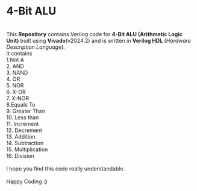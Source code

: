 # 4-Bit ALU
<br>
This <b>Repository</b> contains Verilog code for <b>4-Bit ALU (Arithmetic Logic Unit)</b> built using <b>Vivado</b>(v2024.2) and is written in <b>Verilog HDL</b> <i>(Hardware Description Language).</i>
<br>
It contains <br>1.Not A <br>2. AND <br>3. NAND <br>4. OR <br>5. NOR <br>6. X-OR <br>7. X-NOR <br>8.Equals To <br>9. Greater Than <br>10. Less than <br>11. Increment <br>12. Decrement <br>13. Addition <br>14. Subtraction <br>15. Multiplication <br>16. Division
<br><br>
I hope you find this code really understandable. <br><br> Happy Coding <b>:)</b>
